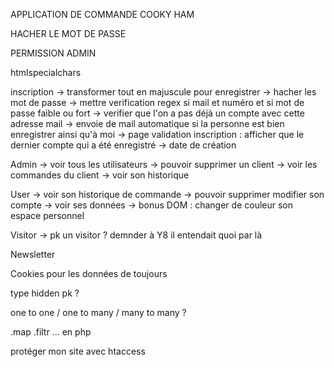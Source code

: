 APPLICATION DE COMMANDE COOKY HAM


HACHER LE MOT DE PASSE

PERMISSION ADMIN

htmlspecialchars

inscription -> transformer tout en majuscule pour enregistrer
			-> hacher les mot de passe
			-> mettre verification regex si mail et numéro et si mot de passe faible ou fort
			-> verifier que l'on a pas déjà un compte avec cette adresse mail
			-> envoie de mail automatique si la personne est bien enregistrer ainsi qu'à moi
			-> page validation inscription : afficher que le dernier compte qui a été enregistré
			-> date de création


Admin -> voir tous les utilisateurs
	  -> pouvoir supprimer un client
	  -> voir les commandes du client
	  -> voir son historique

User -> voir son historique de commande
	 -> pouvoir supprimer modifier son compte
	 -> voir ses données
	 -> bonus DOM : changer de couleur son espace personnel

Visitor -> pk un visitor ? demnder à Y8 il entendait quoi par là 

Newsletter

Cookies pour les données de toujours

type hidden pk ?

one to one / one to many / many to many ?

.map .filtr ... en php 

protéger mon site avec htaccess
